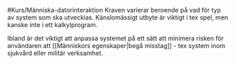 #Kurs/Människa-datorinteraktion 
Kraven varierar beroende på vad för typ av system som ska utvecklas. Känslomässigt utbyte är viktigt i tex spel, men kanske inte i ett kalkylprogram.

Ibland är det viktigt att anpassa systemet på ett sätt att minimera risken för användaren att [[Människors egenskaper|begå misstag]] - tex system inom sjukvård eller militär verksamhet.